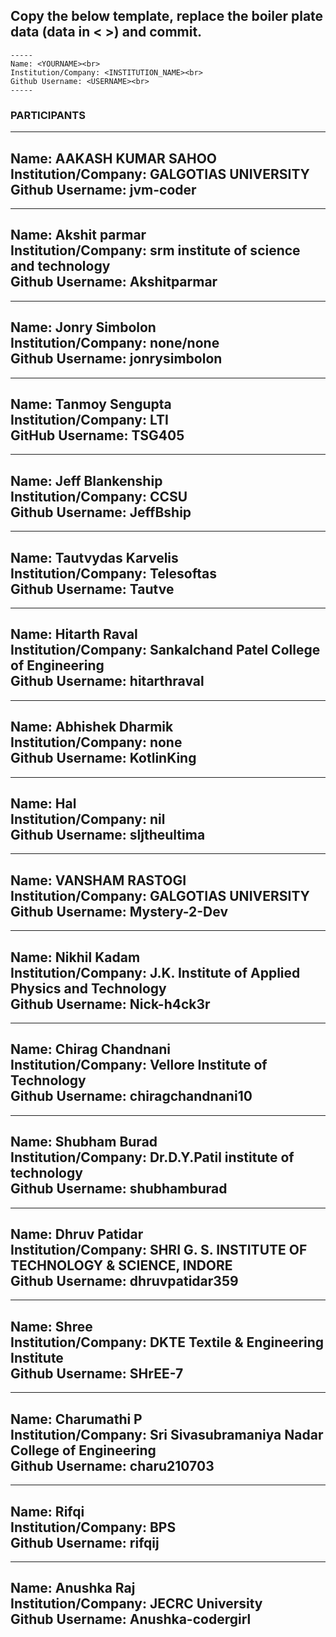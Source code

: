 ## Copy the below template, replace the boiler plate data (data in < >) and commit.

```
-----
Name: <YOURNAME><br>
Institution/Company: <INSTITUTION_NAME><br>
Github Username: <USERNAME><br>
-----
```

### PARTICIPANTS 

---
Name: AAKASH KUMAR SAHOO<br>
Institution/Company: GALGOTIAS UNIVERSITY<br>
Github Username: jvm-coder<br>
---

-----
Name: Akshit parmar<br>
Institution/Company: srm institute of science and technology<br>
Github Username: Akshitparmar<br>
-----



-----
Name: Jonry Simbolon<br>
Institution/Company: none/none<br>
Github Username: jonrysimbolon<br>
-----


-----
Name: Tanmoy Sengupta<br>
Institution/Company: LTI<br>
GitHub Username: TSG405<br>
-----


-----
Name: Jeff Blankenship<br>
Institution/Company: CCSU<br>
Github Username: JeffBship<br>
-----


-----
Name: Tautvydas Karvelis<br>
Institution/Company: Telesoftas<br>
Github Username: Tautve<br>
-----


-----
Name: Hitarth Raval <br>
Institution/Company: Sankalchand Patel College of Engineering <br>
Github Username: hitarthraval <br>
-----


-----
Name: Abhishek Dharmik<br>
Institution/Company: none<br>
Github Username: KotlinKing<br>
-----


-----
Name: Hal <br>
Institution/Company: nil <br>
Github Username: sljtheultima <br>
-----


-----
Name: VANSHAM RASTOGI<br>
Institution/Company: GALGOTIAS UNIVERSITY<br>
Github Username: Mystery-2-Dev<br>
-----

-----
Name: Nikhil Kadam <br>
Institution/Company: J.K. Institute of Applied Physics and Technology <br>
Github Username: Nick-h4ck3r <br>
-----

-----

Name: Chirag Chandnani<br>
Institution/Company: Vellore Institute of Technology<br>
Github Username: chiragchandnani10<br>
-----

-----
Name: Shubham Burad<br>
Institution/Company: Dr.D.Y.Patil institute of technology<br>
Github Username: shubhamburad<br>
-----


-----
Name: Dhruv Patidar<br>
Institution/Company: SHRI G. S. INSTITUTE OF TECHNOLOGY & SCIENCE, INDORE<br>
Github Username: dhruvpatidar359<br>
-----


-----
Name: Shree<br>
Institution/Company: DKTE Textile & Engineering Institute<br>
Github Username: SHrEE-7 <br>
-----


-----
Name: Charumathi P<br>
Institution/Company: Sri Sivasubramaniya Nadar College of Engineering<br>
Github Username: charu210703 <br>
-----


-----
Name: Rifqi<br>
Institution/Company: BPS<br>
Github Username: rifqij<br>
-----

-----
Name: Anushka Raj<br>
Institution/Company: JECRC University<br>
Github Username: Anushka-codergirl<br>
-----
